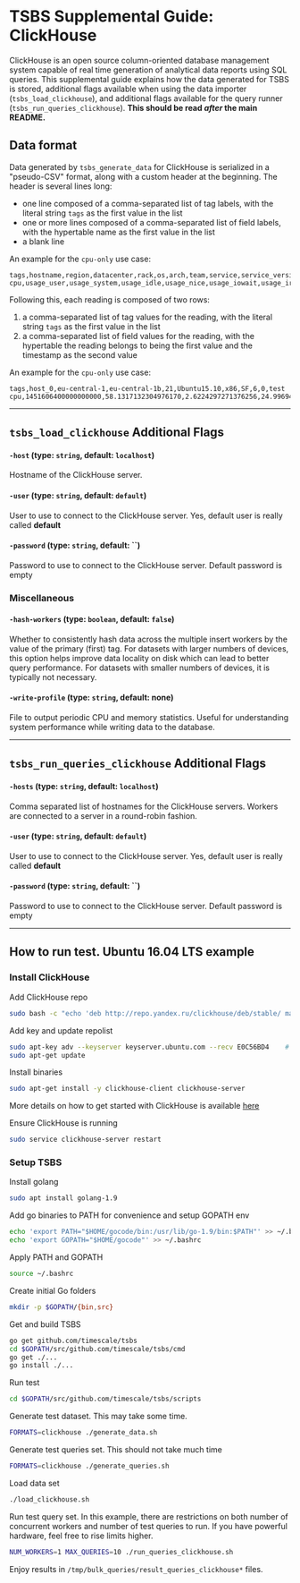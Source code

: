 # TSBS Supplemental Guide: ClickHouse

ClickHouse is an open source column-oriented database management system capable of real time generation of analytical data reports using SQL queries. 
This supplemental guide explains how the data generated for TSBS is stored, additional flags available when using the data importer (`tsbs_load_clickhouse`), 
and additional flags available for the query runner (`tsbs_run_queries_clickhouse`). 
**This should be read *after* the main README.**

## Data format

Data generated by `tsbs_generate_data` for ClickHouse is serialized in a "pseudo-CSV" format, 
along with a custom header at the beginning. The header is several lines long:
* one line composed of a comma-separated list of tag labels, with the literal string `tags` as the first value in the list
* one or more lines composed of a comma-separated list of field labels, with the hypertable name as the first value in the list
* a blank line

An example for the `cpu-only` use case:
```text
tags,hostname,region,datacenter,rack,os,arch,team,service,service_version,service_environment
cpu,usage_user,usage_system,usage_idle,usage_nice,usage_iowait,usage_irq,usage_softirq,usage_steal,usage_guest,usage_guest_nice
```

Following this, each reading is composed of two rows:
1. a comma-separated list of tag values for the reading, with the literal string `tags` as the first value in the list
1. a comma-separated list of field values for the reading, with the hypertable the reading belongs to being the first value and the timestamp as the second value

An example for the `cpu-only` use case:
```text
tags,host_0,eu-central-1,eu-central-1b,21,Ubuntu15.10,x86,SF,6,0,test
cpu,1451606400000000000,58.1317132304976170,2.6224297271376256,24.9969495069947882,61.5854484633778867,22.9481393231639395,63.6499207106198313,6.4098777048301052,44.8799140503027445,80.5028770761136201,38.2431182911542820
```

---

## `tsbs_load_clickhouse` Additional Flags


#### `-host` (type: `string`, default: `localhost`)

Hostname of the ClickHouse server.

#### `-user` (type: `string`, default: `default`)

User to use to connect to the ClickHouse server. Yes, default user is really called **default**

#### `-password` (type: `string`, default: ``)

Password to use to connect to the ClickHouse server. Default password is empty


### Miscellaneous

#### `-hash-workers` (type: `boolean`, default: `false`)
Whether to consistently hash data across the multiple insert workers by the
value of the primary (first) tag. For datasets with larger numbers of
devices, this option helps improve data locality on disk which can lead
to better query performance. For datasets with smaller numbers of devices, it is typically not necessary.

#### `-write-profile` (type: `string`, default: none)
File to output periodic CPU and memory statistics. Useful for understanding
system performance while writing data to the database.

---

## `tsbs_run_queries_clickhouse` Additional Flags

#### `-hosts` (type: `string`, default: `localhost`)

Comma separated list of hostnames for the ClickHouse servers.
Workers are connected to a server in a round-robin fashion.

#### `-user` (type: `string`, default: `default`)

User to use to connect to the ClickHouse server. Yes, default user is really called **default**

#### `-password` (type: `string`, default: ``)

Password to use to connect to the ClickHouse server. Default password is empty

---

## How to run test. Ubuntu 16.04 LTS example

### Install ClickHouse

Add ClickHouse repo
```bash
sudo bash -c "echo 'deb http://repo.yandex.ru/clickhouse/deb/stable/ main/' > /etc/apt/sources.list.d/clickhouse.list"
```
Add key and update repolist
```bash
sudo apt-key adv --keyserver keyserver.ubuntu.com --recv E0C56BD4    # optional
sudo apt-get update
```

Install binaries 
```bash
sudo apt-get install -y clickhouse-client clickhouse-server
```
More details on how to get started with ClickHouse is available [here](https://clickhouse.yandex/docs/en/getting_started/)


Ensure ClickHouse is running
```bash
sudo service clickhouse-server restart
```

### Setup TSBS

Install golang
```bash
sudo apt install golang-1.9
```

Add go binaries to PATH for convenience and setup GOPATH env
```bash
echo 'export PATH="$HOME/gocode/bin:/usr/lib/go-1.9/bin:$PATH"' >> ~/.bashrc
echo 'export GOPATH="$HOME/gocode"' >> ~/.bashrc
```

Apply PATH and GOPATH
```bash
source ~/.bashrc
```

Create initial Go folders
```bash
mkdir -p $GOPATH/{bin,src}
```

Get and build TSBS
```bash
go get github.com/timescale/tsbs
cd $GOPATH/src/github.com/timescale/tsbs/cmd
go get ./...
go install ./...
```

Run test

```bash
cd $GOPATH/src/github.com/timescale/tsbs/scripts
```

Generate test dataset. This may take some time.
```bash
FORMATS=clickhouse ./generate_data.sh
```

Generate test queries set. This should not take much time
```bash
FORMATS=clickhouse ./generate_queries.sh
``` 

Load data set
```bash
./load_clickhouse.sh
``` 

Run test query set. 
In this example, there are restrictions on both number of concurrent workers and number of test queries to run.
If you have powerful hardware, feel free to rise limits higher. 
```bash
NUM_WORKERS=1 MAX_QUERIES=10 ./run_queries_clickhouse.sh
```

Enjoy results in `/tmp/bulk_queries/result_queries_clickhouse*` files.

